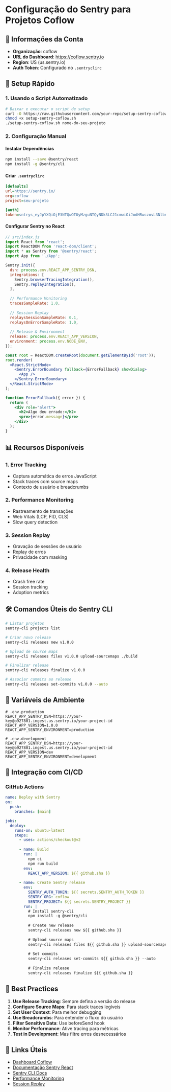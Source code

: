 # Configuração do Sentry para Projetos Coflow

## 🔐 Informações da Conta

- **Organização**: coflow
- **URL do Dashboard**: https://coflow.sentry.io
- **Region**: US (us.sentry.io)
- **Auth Token**: Configurado no `.sentryclirc`

## 🚀 Setup Rápido

### 1. Usando o Script Automatizado

```bash
# Baixar e executar o script de setup
curl -O https://raw.githubusercontent.com/your-repo/setup-sentry-coflow.sh
chmod +x setup-sentry-coflow.sh
./setup-sentry-coflow.sh nome-do-seu-projeto
```

### 2. Configuração Manual

#### Instalar Dependências

```bash
npm install --save @sentry/react
npm install -g @sentry/cli
```

#### Criar `.sentryclirc`

```ini
[defaults]
url=https://sentry.io/
org=coflow
project=seu-projeto

[auth]
token=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
```

#### Configurar Sentry no React

```jsx
// src/index.js
import React from 'react';
import ReactDOM from 'react-dom/client';
import * as Sentry from '@sentry/react';
import App from './App';

Sentry.init({
  dsn: process.env.REACT_APP_SENTRY_DSN,
  integrations: [
    Sentry.browserTracingIntegration(),
    Sentry.replayIntegration(),
  ],
  
  // Performance Monitoring
  tracesSampleRate: 1.0,
  
  // Session Replay
  replaysSessionSampleRate: 0.1,
  replaysOnErrorSampleRate: 1.0,
  
  // Release & Environment
  release: process.env.REACT_APP_VERSION,
  environment: process.env.NODE_ENV,
});

const root = ReactDOM.createRoot(document.getElementById('root'));
root.render(
  <React.StrictMode>
    <Sentry.ErrorBoundary fallback={ErrorFallback} showDialog>
      <App />
    </Sentry.ErrorBoundary>
  </React.StrictMode>
);

function ErrorFallback({ error }) {
  return (
    <div role="alert">
      <h2>Algo deu errado:</h2>
      <pre>{error.message}</pre>
    </div>
  );
}
```

## 📊 Recursos Disponíveis

### 1. Error Tracking
- Captura automática de erros JavaScript
- Stack traces com source maps
- Contexto de usuário e breadcrumbs

### 2. Performance Monitoring
- Rastreamento de transações
- Web Vitals (LCP, FID, CLS)
- Slow query detection

### 3. Session Replay
- Gravação de sessões de usuário
- Replay de erros
- Privacidade com masking

### 4. Release Health
- Crash free rate
- Session tracking
- Adoption metrics

## 🛠️ Comandos Úteis do Sentry CLI

```bash
# Listar projetos
sentry-cli projects list

# Criar novo release
sentry-cli releases new v1.0.0

# Upload de source maps
sentry-cli releases files v1.0.0 upload-sourcemaps ./build

# Finalizar release
sentry-cli releases finalize v1.0.0

# Associar commits ao release
sentry-cli releases set-commits v1.0.0 --auto
```

## 📝 Variáveis de Ambiente

```env
# .env.production
REACT_APP_SENTRY_DSN=https://your-key@o927801.ingest.us.sentry.io/your-project-id
REACT_APP_VERSION=1.0.0
REACT_APP_SENTRY_ENVIRONMENT=production

# .env.development
REACT_APP_SENTRY_DSN=https://your-key@o927801.ingest.us.sentry.io/your-project-id
REACT_APP_VERSION=dev
REACT_APP_SENTRY_ENVIRONMENT=development
```

## 🔧 Integração com CI/CD

### GitHub Actions

```yaml
name: Deploy with Sentry
on:
  push:
    branches: [main]

jobs:
  deploy:
    runs-on: ubuntu-latest
    steps:
      - uses: actions/checkout@v2
      
      - name: Build
        run: |
          npm ci
          npm run build
        env:
          REACT_APP_VERSION: ${{ github.sha }}
          
      - name: Create Sentry release
        env:
          SENTRY_AUTH_TOKEN: ${{ secrets.SENTRY_AUTH_TOKEN }}
          SENTRY_ORG: coflow
          SENTRY_PROJECT: ${{ secrets.SENTRY_PROJECT }}
        run: |
          # Install sentry-cli
          npm install -g @sentry/cli
          
          # Create new release
          sentry-cli releases new ${{ github.sha }}
          
          # Upload source maps
          sentry-cli releases files ${{ github.sha }} upload-sourcemaps ./build
          
          # Set commits
          sentry-cli releases set-commits ${{ github.sha }} --auto
          
          # Finalize release
          sentry-cli releases finalize ${{ github.sha }}
```

## 🎯 Best Practices

1. **Use Release Tracking**: Sempre defina a versão do release
2. **Configure Source Maps**: Para stack traces legíveis
3. **Set User Context**: Para melhor debugging
4. **Use Breadcrumbs**: Para entender o fluxo do usuário
5. **Filter Sensitive Data**: Use beforeSend hook
6. **Monitor Performance**: Ative tracing para métricas
7. **Test in Development**: Mas filtre erros desnecessários

## 🔗 Links Úteis

- [Dashboard Coflow](https://coflow.sentry.io)
- [Documentação Sentry React](https://docs.sentry.io/platforms/javascript/guides/react/)
- [Sentry CLI Docs](https://docs.sentry.io/product/cli/)
- [Performance Monitoring](https://docs.sentry.io/product/performance/)
- [Session Replay](https://docs.sentry.io/product/session-replay/)